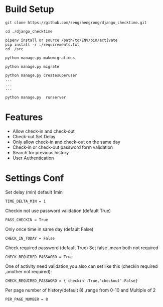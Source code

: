 # Build Setup

```
git clone https://github.com/zengzhengrong/django_checktime.git

cd ./django_checktime

pipenv install or source /path/to/ENV/bin/activate
pip install -r ./requirements.txt
cd ./src

python manage.py makemigrations

python manage.py migrate

python manage.py createsuperuser
...
...
...

python manage.py  runserver
```

# Features

- Allow check-in and check-out
- Check-out Set Delay
- Only allow check-in and check-out on the same day
- Check-in or check-out password form validation
- Search for previous history
- User Authentication 

# Settings Conf
Set delay (min) default 1min
```
TIME_DELTA_MIN = 1
```
Checkin not use password validation (default True)
```
PASS_CHECKIN = True
```
Only once time in same day (default False)
```
CHECK_IN_TODAY = False
```
Check required password (default True)
Set false ,mean both not required
```
CHECK_REQUIRED_PASSWORD = True
```
One of activity need validation,you also can set like this (checkin required ,another not required):
```
CHECK_REQUIRED_PASSWORD = {'checkin':True,'checkout':False}
```
Per page number of history(default 8) ,range from 0-10 and Multiple of 2
```
PER_PAGE_NUMBER = 8
```
